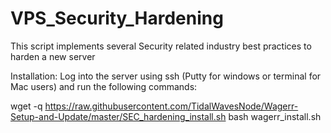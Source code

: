 # VPS_Security_Hardening
This script implements several Security related industry best practices to harden a new server

Installation:
Log into the server using ssh (Putty for windows or terminal for Mac users) and run the following commands:

wget -q https://raw.githubusercontent.com/TidalWavesNode/Wagerr-Setup-and-Update/master/SEC_hardening_install.sh
bash wagerr_install.sh
